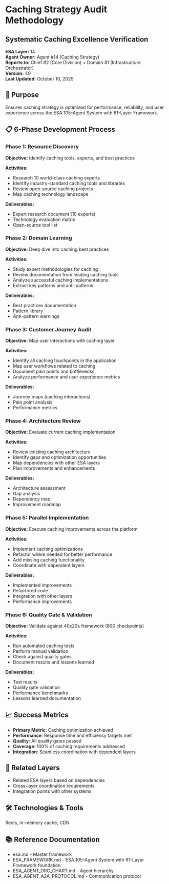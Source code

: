 # Caching Strategy Audit Methodology
## Systematic Caching Excellence Verification

**ESA Layer:** 14  
**Agent Owner:** Agent #14 (Caching Strategy)  
**Reports to:** Chief #2 (Core Division) + Domain #1 (Infrastructure Orchestrator)  
**Version:** 1.0  
**Last Updated:** October 10, 2025

## 🎯 Purpose
Ensures caching strategy is optimized for performance, reliability, and user experience across the ESA 105-Agent System with 61-Layer Framework.

## 📋 6-Phase Development Process

### Phase 1: Resource Discovery
**Objective:** Identify caching tools, experts, and best practices

**Activities:**
- Research 10 world-class caching experts
- Identify industry-standard caching tools and libraries
- Review open-source caching projects
- Map caching technology landscape

**Deliverables:**
- Expert research document (10 experts)
- Technology evaluation matrix
- Open-source tool list

### Phase 2: Domain Learning
**Objective:** Deep dive into caching best practices

**Activities:**
- Study expert methodologies for caching
- Review documentation from leading caching tools
- Analyze successful caching implementations
- Extract key patterns and anti-patterns

**Deliverables:**
- Best practices documentation
- Pattern library
- Anti-pattern warnings

### Phase 3: Customer Journey Audit
**Objective:** Map user interactions with caching layer

**Activities:**
- Identify all caching touchpoints in the application
- Map user workflows related to caching
- Document pain points and bottlenecks
- Analyze performance and user experience metrics

**Deliverables:**
- Journey maps (caching interactions)
- Pain point analysis
- Performance metrics

### Phase 4: Architecture Review
**Objective:** Evaluate current caching implementation

**Activities:**
- Review existing caching architecture
- Identify gaps and optimization opportunities
- Map dependencies with other ESA layers
- Plan improvements and enhancements

**Deliverables:**
- Architecture assessment
- Gap analysis
- Dependency map
- Improvement roadmap

### Phase 5: Parallel Implementation
**Objective:** Execute caching improvements across the platform

**Activities:**
- Implement caching optimizations
- Refactor where needed for better performance
- Add missing caching functionality
- Coordinate with dependent layers

**Deliverables:**
- Implemented improvements
- Refactored code
- Integration with other layers
- Performance improvements

### Phase 6: Quality Gate & Validation
**Objective:** Validate against 40x20s framework (800 checkpoints)

**Activities:**
- Run automated caching tests
- Perform manual validation
- Check against quality gates
- Document results and lessons learned

**Deliverables:**
- Test results
- Quality gate validation
- Performance benchmarks
- Lessons learned documentation

## 📈 Success Metrics
- **Primary Metric**: Caching optimization achieved
- **Performance**: Response time and efficiency targets met
- **Quality**: All quality gates passed
- **Coverage**: 100% of caching requirements addressed
- **Integration**: Seamless coordination with dependent layers

## 🔗 Related Layers
- Related ESA layers based on dependencies
- Cross-layer coordination requirements
- Integration points with other systems

## 🛠️ Technologies & Tools
Redis, in-memory cache, CDN

## 📚 Reference Documentation
- esa.md - Master framework
- ESA_FRAMEWORK.md - ESA 105-Agent System with 61-Layer Framework foundation
- ESA_AGENT_ORG_CHART.md - Agent hierarchy
- ESA_AGENT_A2A_PROTOCOL.md - Communication protocol
